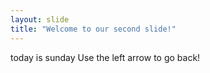 ```yaml
---
layout: slide
title: "Welcome to our second slide!"
---
```

today is sunday
Use the left arrow to go back!
